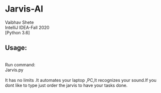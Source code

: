 # Jarvis-AI
 Vaibhav Shete
 <br>
 IntelliJ IDEA-Fall 2020
 <br>
 [Python 3.6]
 <h2>Usage:</h2><br>
   Run command:<br>
          Jarvis.py<br>
 <br>
 It has no limits .It automates your laptop ,PC,It recognizes your sound.If you dont like to type just order the jarvis to have 
 your tasks done.
